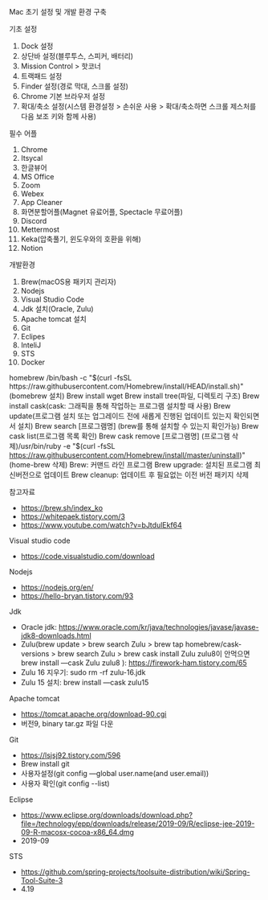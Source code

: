 Mac 초기 설정 및 개발 환경 구축

기초 설정
1. Dock 설정
2. 상단바 설정(블루투스, 스피커, 배터리)
3. Mission Control > 핫코너
4. 트랙패드 설정
5. Finder 설정(경로 막대, 스크롤 설정)
6. Chrome 기본 브라우저 설정
7. 확대/축소 설정(시스템 환경설정 > 손쉬운 사용 > 확대/축소하면 스크롤 제스처를 다음 보조 키와 함께 사용)

필수 어플
1. Chrome
2. Itsycal
3. 한글뷰어
4. MS Office
5. Zoom
6. Webex
7. App Cleaner
8. 화면분할어플(Magnet 유료어플, Spectacle 무료어플)
9. Discord
10. Mettermost
11. Keka(압축풀기, 윈도우와의 호환을 위해)
12. Notion

개발환경
1. Brew(macOS용 패키지 관리자)
2. Nodejs
3. Visual Studio Code
4. Jdk 설치(Oracle, Zulu)
5. Apache tomcat 설치
6. Git
7. Eclipes
8. InteliJ
9. STS
10. Docker


homebrew
/bin/bash -c "$(curl -fsSL https://raw.githubusercontent.com/Homebrew/install/HEAD/install.sh)" (bomebrew 설치)
Brew install wget
Brew install tree(파일, 디렉토리 구조)
Brew install cask(cask: 그래픽을 통해 작업하는 프로그램 설치할 때 사용)
Brew update(프로그램 설치 또는 업그레이드 전에 새롭게 진행된 업데이트 있는지 확인되면서 설치)
Brew search [프로그램명] (brew를 통해 설치할 수 있는지 확인가능)
Brew cask list(프로그램 목록 확인)
Brew cask remove [프로그램명] (프로그램 삭제)/usr/bin/ruby -e "$(curl -fsSL https://raw.githubusercontent.com/Homebrew/install/master/uninstall)" (home-brew 삭제)
Brew: 커맨드 라인 프로그램
Brew upgrade: 설치된 프로그램 최신버전으로 업데이트
Brew cleanup: 업데이트 후 필요없는 이전 버전 패키지 삭제

참고자료
- https://brew.sh/index_ko
- https://whitepaek.tistory.com/3
- https://www.youtube.com/watch?v=bJtdulEkf64

Visual studio code
- https://code.visualstudio.com/download

Nodejs
- https://nodejs.org/en/
- https://hello-bryan.tistory.com/93

Jdk
- Oracle jdk: https://www.oracle.com/kr/java/technologies/javase/javase-jdk8-downloads.html
- Zulu(brew update > brew search Zulu > brew tap homebrew/cask-versions > brew search Zulu > brew cask install Zulu zulu8이 안먹으면 brew install —cask Zulu zulu8 ): https://firework-ham.tistory.com/65
- Zulu 16 지우기: sudo rm -rf zulu-16.jdk
- Zulu 15 설치: brew install —cask zulu15

Apache tomcat
- https://tomcat.apache.org/download-90.cgi
- 버전9, binary tar.gz 파일 다운

Git
- https://lsjsj92.tistory.com/596
- Brew install git
- 사용자설정(git config —global user.name(and user.email))
- 사용자 확인(git config --list)

Eclipse
- https://www.eclipse.org/downloads/download.php?file=/technology/epp/downloads/release/2019-09/R/eclipse-jee-2019-09-R-macosx-cocoa-x86_64.dmg
- 2019-09

STS
- https://github.com/spring-projects/toolsuite-distribution/wiki/Spring-Tool-Suite-3
- 4.19


